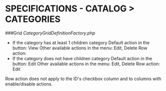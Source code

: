 # SPECIFICATIONS - CATALOG > CATEGORIES

###Grid
_CategoryGridDefinitionFactory.php_
- If the category has at least 1 children category
Default action in the button: View
Other available actions in the menu: Edit, Delete
Row action:
- If the category does not have children category
Default action in the button: Edit
Other available actions in the menu: Edit, Delete
Row action: Edit

Row action does not apply to the ID's checkbox column and to columns with enable/disable actions.
